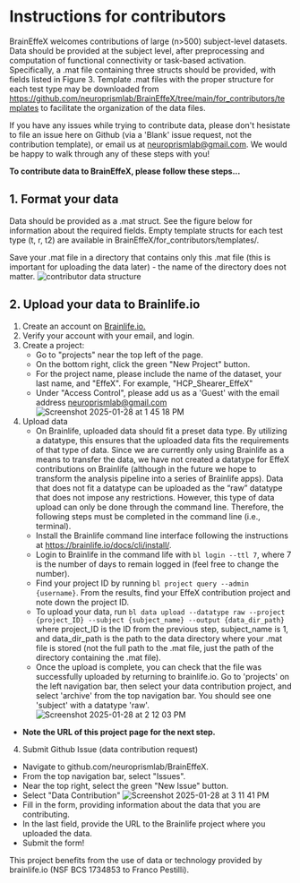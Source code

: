 # Instructions for contributors
BrainEffeX welcomes contributions of large (n>500) subject-level datasets. Data should be provided at the subject level, after preprocessing and computation of functional connectivity or task-based activation. Specifically, a .mat file containing three structs should be provided, with fields listed in Figure 3. Template .mat files with the proper structure for each test type may be downloaded from https://github.com/neuroprismlab/BrainEffeX/tree/main/for_contributors/templates to facilitate the organization of the data files.

If you have any issues while trying to contribute data, please don't hesistate to file an issue here on Github (via a 'Blank' issue request, not the contribution template), or email us at neuroprismlab@gmail.com. We would be happy to walk through any of these steps with you!

**To contribute data to BrainEffeX, please follow these steps...**

## 1. Format your data
Data should be provided as a .mat struct. See the figure below for information about the required fields. Empty template structs for each test type (t, r, t2) are available in BrainEffeX/for_contributors/templates/. 

Save your .mat file in a directory that contains only this .mat file (this is important for uploading the data later) - the name of the directory does not matter. 
![contributor data structure](https://github.com/user-attachments/assets/5657b384-42d9-4e0b-81ee-47aaf8665ce0)


## 2. Upload your data to Brainlife.io
1. Create an account on [Brainlife.io.](https://brainlife.io/auth/#!/signup)
2. Verify your account with your email, and login.
3. Create a project:
   - Go to "projects" near the top left of the page.
   - On the bottom right, click the green "New Project" button.
   - For the project name, please include the name of the dataset, your last name, and "EffeX". For example, "HCP_Shearer_EffeX"
   - Under "Access Control", please add us as a 'Guest' with the email address neuroprismlab@gmail.com
   ![Screenshot 2025-01-28 at 1 45 18 PM](https://github.com/user-attachments/assets/d3ac73f5-1618-4f9f-8b97-afcc54aa60b0)
5. Upload data
   - On Brainlife, uploaded data should fit a preset data type. By utilizing a datatype, this ensures that the uploaded data fits the requirements of that type of data. Since we are currently only using Brainlife as a means to transfer the data, we have not created a datatype for EffeX contributions on Brainlife (although in the future we hope to transform the analysis pipeline into a series of Brainlife apps). Data that does not fit a datatype can be uploaded as the “raw” datatype that does not impose any restrictions. However, this type of data upload can only be done through the command line. Therefore, the following steps must be completed in the command line (i.e., terminal).
   - Install the Brainlife command line interface following the instructions at https://brainlife.io/docs/cli/install/.
   - Login to Brainlife in the command life with ```bl login --ttl 7```, where 7 is the number of days to remain logged in (feel free to change the number).
   - Find your project ID by running ```bl project query --admin {username}```. From the results, find your EffeX contribution project and note down the project ID.
   - To upload your data, run ```bl data upload --datatype raw --project {project_ID} --subject {subject_name} --output {data_dir_path}``` where project_ID is the ID from the previous step, subject_name is 1, and data_dir_path is the path to the data directory where your .mat file is stored (not the full path to the .mat file, just the path of the directory containing the .mat file).
   - Once the upload is complete, you can check that the file was successfully uploaded by returning to brainlife.io. Go to 'projects' on the left navigation bar, then select your data contribution project, and select 'archive' from the top navigation bar. You should see one 'subject' with a datatype 'raw'.
   ![Screenshot 2025-01-28 at 2 12 03 PM](https://github.com/user-attachments/assets/940ffc95-d408-4d10-8441-ea9c184633bf)
  - **Note the URL of this project page for the next step.**
4. Submit Github Issue (data contribution request)
  - Navigate to github.com/neuroprismlab/BrainEffeX.
  - From the top navigation bar, select "Issues".
  - Near the top right, select the green "New Issue" button.
  - Select "Data Contribution"
  ![Screenshot 2025-01-28 at 3 11 41 PM](https://github.com/user-attachments/assets/0d0261e7-05af-4495-8b52-7a878be55f76)
  - Fill in the form, providing information about the data that you are contributing.
  - In the last field, provide the URL to the Brainlife project where you uploaded the data.
  - Submit the form!



This project benefits from the use of data or technology provided by brainlife.io (NSF BCS 1734853 to Franco Pestilli).
